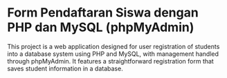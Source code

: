 # Form Pendaftaran Siswa dengan PHP dan MySQL (phpMyAdmin) #
This project is a web application designed for user registration of students into a database system using PHP and MySQL, with management handled through phpMyAdmin. It features a straightforward registration form that saves student information in a database.
